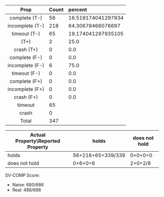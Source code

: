 
| Prop | Count | percent |
|:----:|:------|:--|
|complete   (T-)|56| 16.519174041297934 |
|incomplete (T-)|218|64.30678466076697 |
|timeout    (T-)|65|19.174041297935105 |
|           (T+)|2|25.0 |
|crash      (T+)|0|0.0 |
|complete   (F-)|0|0.0 |
|incomplete (F-)|6|75.0 |
|timeout    (F-)|0|0.0 |
|complete   (F+)|0|0.0 |
|incomplete (F+)|0|0.0 |
|crash      (F+)|0|0.0 |
|timeout        |65| |
|crash          |0| |
|Total          |347| |

| Actual Property\Reported Property | holds | does not hold |
|------------------------------------|-------|---------------|
| holds | 56+218+65=339/339 | 0+0+0=0 |
| does not hold | 0+6+0=6 | 2+0=2/8 |

SV-COMP Score:

* Naive: 680/686
* Real: 488/686

